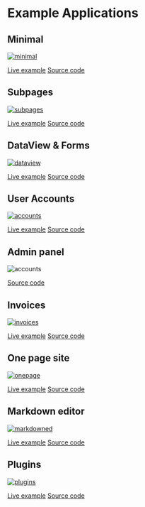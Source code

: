 Example Applications
====================


Minimal
-------

<a href="http://generator-minimal.meteor.com" target="_blank"><img src="/images/example-minimal.png" alt="minimal" class="example-img"></a>

<a href="http://generator-minimal.meteor.com" target="_blank" class="btn btn-success">Live example</a> <a href="https://github.com/perak/kitchen-examples/tree/master/example-minimal" target="_blank" class="btn btn-default">Source code</a>


Subpages
--------

<a href="http://generator-subpages.meteor.com" target="_blank"><img src="/images/example-subpages.png" alt="subpages" class="example-img"></a>

<a href="http://generator-subpages.meteor.com" target="_blank" class="btn btn-success">Live example</a> <a href="https://github.com/perak/kitchen-examples/tree/master/example-subpages" target="_blank" class="btn btn-default">Source code</a>


DataView & Forms
----------------

<a href="http://generator-dataview.meteor.com" target="_blank"><img src="/images/example-dataview.png" alt="dataview" class="example-img"></a>

<a href="http://generator-dataview.meteor.com" target="_blank" class="btn btn-success">Live example</a> <a href="https://github.com/perak/kitchen-examples/tree/master/example-dataview" target="_blank" class="btn btn-default">Source code</a>


User Accounts
-------------

<a href="http://generator-accounts.meteor.com" target="_blank"><img src="/images/example-accounts.png" alt="accounts" class="example-img"></a>

<a href="http://generator-accounts.meteor.com" target="_blank" class="btn btn-success">Live example</a> <a href="https://github.com/perak/kitchen-examples/tree/master/example-accounts" target="_blank" class="btn btn-default">Source code</a>


Admin panel
-----------

<img src="/images/example-admin.png" alt="accounts" class="example-img">

<a href="https://github.com/perak/kitchen-examples/tree/master/example-admin" target="_blank" class="btn btn-default">Source code</a>


Invoices
--------

<a href="http://generator-invoices.meteor.com" target="_blank"><img src="/images/example-invoices.png" alt="invoices" class="example-img"></a>

<a href="http://generator-invoices.meteor.com" target="_blank" class="btn btn-success">Live example</a> <a href="https://github.com/perak/kitchen-examples/tree/master/example-invoices" target="_blank" class="btn btn-default">Source code</a>


One page site
-------------

<a href="http://generator-onepage.meteor.com" target="_blank"><img src="/images/example-onepage.png" alt="onepage" class="example-img"></a>

<a href="http://generator-onepage.meteor.com" target="_blank" class="btn btn-success">Live example</a> <a href="https://github.com/perak/kitchen-examples/tree/master/example-onepage" target="_blank" class="btn btn-default">Source code</a>


Markdown editor
---------------

<a href="http://generator-markdowned.meteor.com" target="_blank"><img src="/images/example-markdowned.png" alt="markdowned" class="example-img"></a>

<a href="http://generator-markdowned.meteor.com" target="_blank" class="btn btn-success">Live example</a> <a href="https://github.com/perak/kitchen-examples/tree/master/example-markdowned" target="_blank" class="btn btn-default">Source code</a>


Plugins
-------

<a href="http://generator-plugins.meteor.com" target="_blank"><img src="/images/example-plugins.png" alt="plugins" class="example-img"></a>

<a href="http://generator-plugins.meteor.com" target="_blank" class="btn btn-success">Live example</a> <a href="https://github.com/perak/kitchen-examples/tree/master/example-plugins" target="_blank" class="btn btn-default">Source code</a>
